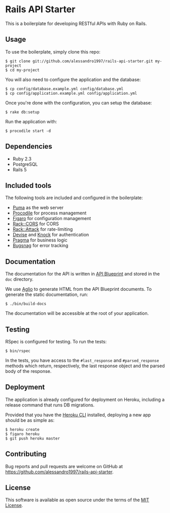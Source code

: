 # Rails API Starter

This is a boilerplate for developing RESTful APIs with Ruby on Rails.

## Usage

To use the boilerplate, simply clone this repo:

```console
$ git clone git://github.com/alessandro1997/rails-api-starter.git my-project
$ cd my-project
```

You will also need to configure the application and the database:

```console
$ cp config/database.example.yml config/database.yml
$ cp config/application.example.yml config/application.yml
```

Once you're done with the configuration, you can setup the database:

```console
$ rake db:setup
```

Run the application with:

```console
$ procodile start -d
```

## Dependencies

- Ruby 2.3
- PostgreSQL
- Rails 5

## Included tools

The following tools are included and configured in the boilerplate:

- [Puma](http://puma.io/) as the web server
- [Procodile](https://github.com/adamcooke/procodile) for process management
- [Figaro](https://github.com/laserlemon/figaro) for configuration management
- [Rack::CORS](https://github.com/cyu/rack-cors) for CORS
- [Rack::Attack](https://github.com/kickstarter/rack-attack) for rate-limiting
- [Devise](https://github.com/plataformatec/devise) and [Knock](https://github.com/nsarno/knock) for authentication
- [Pragma](https://github.com/pragmarb/pragma) for business logic
- [Bugsnag](https://bugsnag.com) for error tracking

## Documentation

The documentation for the API is written in [API Blueprint](https://apiblueprint.org/) and stored in
the `doc` directory.

We use [Aglio](https://github.com/danielgtaylor/aglio) to generate HTML from the API Blueprint
documents. To generate the static documentation, run:

```console
$ ./bin/build-docs
```

The documentation will be accessible at the root of your application.

## Testing

RSpec is configured for testing. To run the tests:

```console
$ bin/rspec
```

In the tests, you have access to the `#last_response` and `#parsed_response` methods which return,
respectively, the last response object and the parsed body of the response.

## Deployment

The application is already configured for deployment on Heroku, including a release command that
runs DB migrations.

Provided that you have the [Heroku CLI](https://devcenter.heroku.com/articles/heroku-cli) installed,
deploying a new app should be as simple as:

```console
$ heroku create
$ figaro heroku
$ git push heroku master
```

## Contributing

Bug reports and pull requests are welcome on GitHub at https://github.com/alessandro1997/rails-api-starter.

## License

This software is available as open source under the terms of the [MIT License](http://opensource.org/licenses/MIT).
